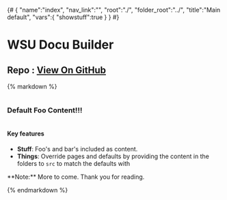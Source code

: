{# 
{
	"name":"index",
	"nav_link":"",
	"root":"./",
	"folder_root":"../",
	"title":"Main default",
	"vars":{
		"showstuff":true
	}
}
#}
<!--

} -->

<h1>WSU Docu Builder</h1>
<h2 id="repo_github_header">Repo : <a href="https://github.com/{{ globals.repo.owner }}/{{ globals.repo.name }}">View On GitHub</a></h2>

{% markdown %}
<div class="row halves"><div class="column">

### Default Foo Content!!!

</div><div class="column">

#### Key features

- **Stuff**: Foo's and bar's included as content.
- **Things**:  Override pages and defaults by providing the content in the folders to `src` to match the defaults with 


</div></div>
**Note:** More to come. Thank you for reading.

{% endmarkdown %}